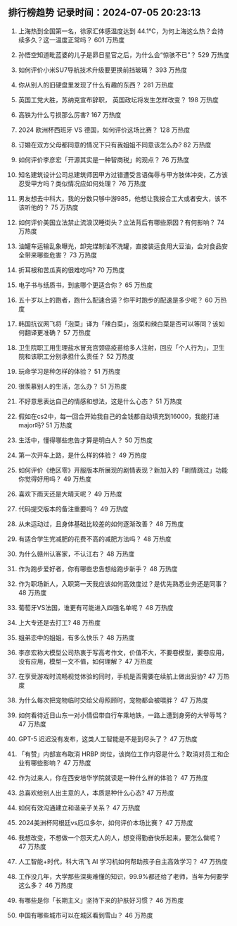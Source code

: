 
## 排行榜趋势 记录时间：2024-07-05 20:23:13
  
  1. 上海热到全国第一名，徐家汇体感温度达到 44.1℃，为何上海这么热？会持续多久？这一温度正常吗？ 601 万热度
    
  2. 孙悟空知道毗蓝婆的儿子是昴日星官之后，为什么会“惊骇不已”？ 529 万热度
    
  3. 如何评价小米SU7导航技术升级要更换前挡玻璃？ 393 万热度
    
  4. 你从别人的旧硬盘里发现了什么有趣的东西？ 281 万热度
    
  5. 英国工党大胜，苏纳克宣布辞职， 英国政坛将发生怎样改变？ 198 万热度
    
  6. 高铁为什么亏损那么厉害? 167 万热度
    
  7. 2024 欧洲杯西班牙 VS 德国，如何评价这场比赛？ 128 万热度
    
  8. 订婚在双方父母都同意的情况下只有我姐姐不同意该怎么办? 82 万热度
    
  9. 如何评价李彦宏「开源其实是一种智商税」的观点？ 76 万热度
    
  10. 知名建筑设计公司总建筑师因甲方过错遭受言语侮辱与甲方肢体冲突，乙方该忍受甲方吗？类似情况应如何处理？ 76 万热度
    
  11. 男友想去中科大，我的分数只够中游985，他想让我报合工大或者安大，该不该听他的？ 75 万热度
    
  12. 如何评价美国立法禁止流浪汉睡街头？立法背后有哪些原因？有何影响？ 74 万热度
    
  13. 油罐车运输乱象曝光，卸完煤制油不洗罐，直接装运食用大豆油，会对食品安全带来哪些危害？ 73 万热度
    
  14. 折耳根和苦瓜真的很难吃吗? 70 万热度
    
  15. 电子书与纸质书，到底哪个更适合你？ 65 万热度
    
  16. 五十岁以上的跑者，跑什么配速合适？你平时跑步的配速是多少呢？ 60 万热度
    
  17. 韩国抗议网飞将「泡菜」译为「辣白菜」，泡菜和辣白菜是否可以等同？该如何翻译更准确？ 57 万热度
    
  18. 卫生院职工用生理盐水冒充宫颈癌疫苗给多人注射，回应「个人行为」，卫生院和该职工分别承担什么责任？ 52 万热度
    
  19. 玩命学习是种怎样的体验？ 51 万热度
    
  20. 很羡慕别人的生活，怎么办？ 51 万热度
    
  21. 不好意思表达自己的情感和想法，这是什么心态？ 51 万热度
    
  22. 假如在cs2中，每一回合开始我自己的金钱都自动填充到16000，我能打进major吗? 51 万热度
    
  23. 生活中，懂得哪些忠告才算是明白人？ 50 万热度
    
  24. 第一次开车上路，是什么样的体验？ 49 万热度
    
  25. 如何评价《绝区零》开服版本所展现的剧情表现？新加入的「剧情跳过」功能你觉得好用吗？ 49 万热度
    
  26. 喜欢下雨天还是大晴天呢？ 49 万热度
    
  27. 代码提交版本的备注重要吗？ 49 万热度
    
  28. 从未运动过，且身体基础比较差的如何逐渐改善？ 48 万热度
    
  29. 有适合学生党减肥的花费不高的减肥方法吗？ 48 万热度
    
  30. 为什么赣州认客家，不认江右？ 48 万热度
    
  31. 作为跑步爱好者，你有哪些忠告想给跑步新手？ 48 万热度
    
  32. 作为职场新人，入职第一天我应该如何高效度过？是优先熟悉业务还是同事？ 48 万热度
    
  33. 葡萄牙VS法国，谁更有可能进入四强名单呢？ 48 万热度
    
  34. 上大专还是去打工? 48 万热度
    
  35. 姐弟恋中的姐姐，有多么快乐？ 48 万热度
    
  36. 李彦宏称大模型公司热衷于写高考作文，价值不大，不要卷模型，要卷应用，没有应用，模型一文不值，如何理解？ 47 万热度
    
  37. 在享受游戏时流畅视觉体验的同时，手机是否需要在续航上做出妥协? 47 万热度
    
  38. 为什么每次把宠物临时交给父母照顾时，宠物都会被喂胖？ 47 万热度
    
  39. 如何看待近日山东一对小情侣带自行车乘地铁，一路上遭到身旁的大爷辱骂？ 47 万热度
    
  40. GPT-5 迟迟没有发布，这类人工智能是不是到尽头了？ 47 万热度
    
  41. 「有赞」内部宣布取消 HRBP 岗位，该岗位工作内容是什么？取消对员工和企业有哪些影响？ 47 万热度
    
  42. 作为过来人，你在西安培华学院就读是一种什么样的体验？ 47 万热度
    
  43. 总喜欢给别人出主意的人，本质是种什么心态? 47 万热度
    
  44. 如何有效沟通建立和谐亲子关系？ 47 万热度
    
  45. 2024美洲杯阿根廷vs厄瓜多尔，如何评价本场比赛？ 47 万热度
    
  46. 我想改变，不想做一个怨天尤人的人，想变得勤奋快乐起来，要怎么做呢？ 47 万热度
    
  47. 人工智能+时代，科大讯飞 AI 学习机如何帮助孩子自主高效学习？ 47 万热度
    
  48. 工作没几年，大学那些深奥难懂的知识，99.9%都还给了老师，当年为何要学这么多？ 46 万热度
    
  49. 有哪些是你「长期主义」坚持下来的护肤好习惯？ 46 万热度
    
  50. 中国有哪些城市可以在城区看到雪山？ 46 万热度
    